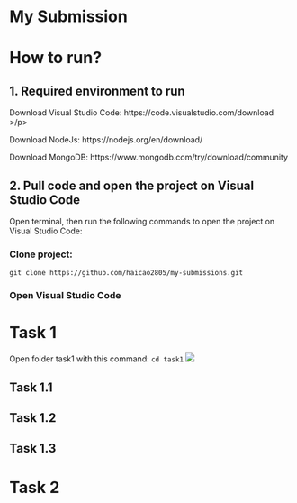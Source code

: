 # My Submission

# How to run?

## 1. Required environment to run

<p> Download Visual Studio Code: https://code.visualstudio.com/download >/p>
<p> Download NodeJs: https://nodejs.org/en/download/ </p>
<p> Download MongoDB: https://www.mongodb.com/try/download/community </p>

## 2. Pull code and open the project on Visual Studio Code

Open terminal, then run the following commands to open the project on Visual Studio Code:

### Clone project:

```
git clone https://github.com/haicao2805/my-submissions.git
```

### Open Visual Studio Code

# Task 1

Open folder task1 with this command: `cd task1`
![](https://github.com/haicao2805/my-submissons/images/cdtask1.png)

## Task 1.1

## Task 1.2

## Task 1.3

# Task 2
